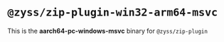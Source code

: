 # `@zyss/zip-plugin-win32-arm64-msvc`

This is the **aarch64-pc-windows-msvc** binary for `@zyss/zip-plugin`
